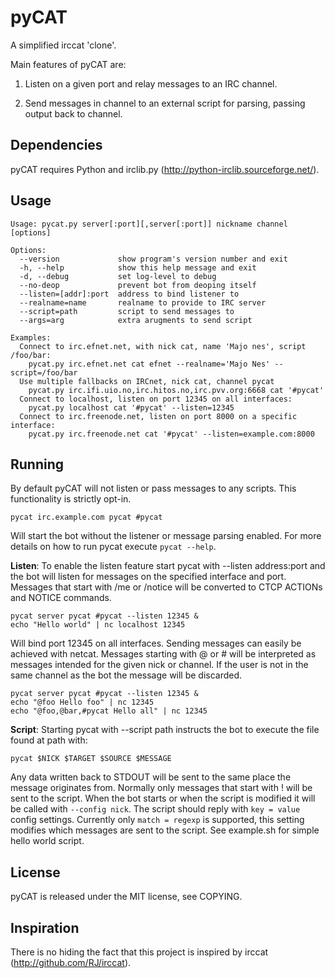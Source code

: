 pyCAT
=====

A simplified irccat 'clone'.

Main features of pyCAT are:

1) Listen on a given port and relay messages to an IRC channel.

2) Send messages in channel to an external script for parsing, passing output
   back to channel.

Dependencies
------------

pyCAT requires Python and irclib.py (http://python-irclib.sourceforge.net/).

Usage
-----

    Usage: pycat.py server[:port][,server[:port]] nickname channel [options]
    
    Options:
      --version             show program's version number and exit
      -h, --help            show this help message and exit
      -d, --debug           set log-level to debug
      --no-deop             prevent bot from deoping itself
      --listen=[addr]:port  address to bind listener to
      --realname=name       realname to provide to IRC server
      --script=path         script to send messages to
      --args=arg            extra arugments to send script
    
    Examples:
      Connect to irc.efnet.net, with nick cat, name 'Majo nes', script /foo/bar:
        pycat.py irc.efnet.net cat efnet --realname='Majo Nes' --script=/foo/bar
      Use multiple fallbacks on IRCnet, nick cat, channel pycat
        pycat.py irc.ifi.uio.no,irc.hitos.no,irc.pvv.org:6668 cat '#pycat'
      Connect to localhost, listen on port 12345 on all interfaces:
        pycat.py localhost cat '#pycat' --listen=12345
      Connect to irc.freenode.net, listen on port 8000 on a specific interface:
        pycat.py irc.freenode.net cat '#pycat' --listen=example.com:8000

Running
-------

By default pyCAT will not listen or pass messages to any scripts. This
functionality is strictly opt-in.

    pycat irc.example.com pycat #pycat

Will start the bot without the listener or message parsing enabled. For
more details on how to run pycat execute `pycat --help`.

**Listen**:
To enable the listen feature start pycat with --listen address:port and
the bot will listen for messages on the specified interface and port.
Messages that start with /me or /notice will be converted to CTCP ACTIONs
and NOTICE commands.

    pycat server pycat #pycat --listen 12345 &
    echo "Hello world" | nc localhost 12345

Will bind port 12345 on all interfaces. Sending messages can easily be achieved
with netcat. Messages starting with @ or # will be interpreted as messages
intended for the given nick or channel. If the user is not in the same channel
as the bot the message will be discarded.

    pycat server pycat #pycat --listen 12345 &
    echo "@foo Hello foo" | nc 12345
    echo "@foo,@bar,#pycat Hello all" | nc 12345

**Script**:
Starting pycat with --script path instructs the bot to execute the file found at
path with:

    pycat $NICK $TARGET $SOURCE $MESSAGE

Any data written back to STDOUT will be sent to the same place the message
originates from. Normally only messages that start with ! will be sent to the
script. When the bot starts or when the script is modified it will be called
with `--config nick`. The script should reply with `key = value` config
settings.  Currently only `match = regexp` is supported, this setting modifies
which messages are sent to the script. See example.sh for simple hello world
script.

License
-------

pyCAT is released under the MIT license, see COPYING.

Inspiration
-----------

There is no hiding the fact that this project is inspired by irccat
(http://github.com/RJ/irccat).
